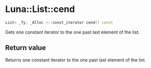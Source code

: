 # Luna::List::cend

```c++
List< _Ty, _Alloc >::const_iterator cend() const
```

Gets one constant iterator to the one past last element of the list. 



## Return value
Returns one constant iterator to the one past last element of the list. 

